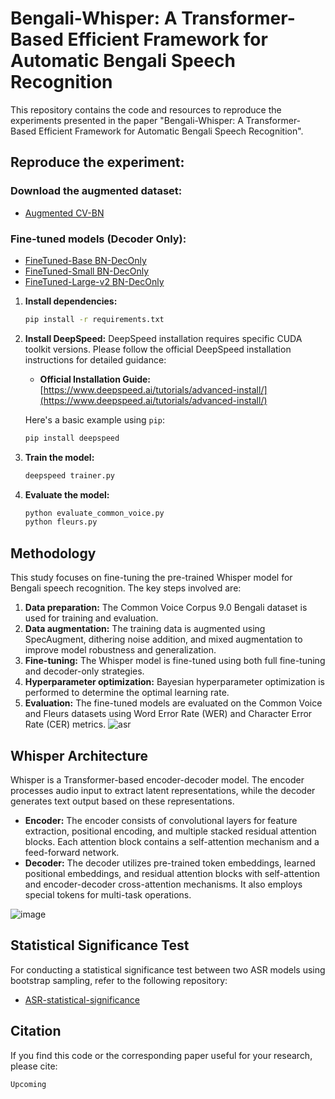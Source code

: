 # Bengali-Whisper: A Transformer-Based Efficient Framework for Automatic Bengali Speech Recognition

This repository contains the code and resources to reproduce the experiments presented in the paper "Bengali-Whisper: A Transformer-Based Efficient Framework for Automatic Bengali Speech Recognition".

## Reproduce the experiment:

### Download the augmented dataset:

*   [Augmented CV-BN](https://huggingface.co/datasets/emon-j/Bengali-Whisper_CV9_Augmented)

### Fine-tuned models (Decoder Only):

*   [FineTuned-Base BN-DecOnly](https://huggingface.co/emon-j/Bengali-Whsiper)
*   [FineTuned-Small BN-DecOnly](https://huggingface.co/emon-j/Bengali-Whsiper)
*   [FineTuned-Large-v2 BN-DecOnly](https://huggingface.co/emon-j/Bengali-Whsiper)

1.  **Install dependencies:**
    ```bash
    pip install -r requirements.txt
    ```

2.  **Install DeepSpeed:**
    DeepSpeed installation requires specific CUDA toolkit versions. Please follow the official DeepSpeed installation instructions for detailed guidance:

    *   **Official Installation Guide:** [https://www.deepspeed.ai/tutorials/advanced-install/](https://www.deepspeed.ai/tutorials/advanced-install/)

    Here's a basic example using `pip`:
    ```bash
    pip install deepspeed
    ```

3.  **Train the model:**
    ```bash
    deepspeed trainer.py 
    ```

4.  **Evaluate the model:**
    ```bash
    python evaluate_common_voice.py
    python fleurs.py
    ```

## Methodology

This study focuses on fine-tuning the pre-trained Whisper model for Bengali speech recognition. The key steps involved are:

1.  **Data preparation:**  The Common Voice Corpus 9.0 Bengali dataset is used for training and evaluation.
2.  **Data augmentation:**  The training data is augmented using SpecAugment, dithering noise addition, and mixed augmentation to improve model robustness and generalization.
3.  **Fine-tuning:**  The Whisper model is fine-tuned using both full fine-tuning and decoder-only strategies.
4.  **Hyperparameter optimization:**  Bayesian hyperparameter optimization is performed to determine the optimal learning rate.
5.  **Evaluation:**  The fine-tuned models are evaluated on the Common Voice and Fleurs datasets using Word Error Rate (WER) and Character Error Rate (CER) metrics.
![asr](https://github.com/user-attachments/assets/95746114-f8ca-48bb-b040-72b2d37d814f)

## Whisper Architecture

Whisper is a Transformer-based encoder-decoder model. The encoder processes audio input to extract latent representations, while the decoder generates text output based on these representations.

*   **Encoder:**  The encoder consists of convolutional layers for feature extraction, positional encoding, and multiple stacked residual attention blocks. Each attention block contains a self-attention mechanism and a feed-forward network.
*   **Decoder:**  The decoder utilizes pre-trained token embeddings, learned positional embeddings, and residual attention blocks with self-attention and encoder-decoder cross-attention mechanisms. It also employs special tokens for multi-task operations.

![image](https://github.com/user-attachments/assets/109bc430-4194-4293-a9f2-012f555185d2)


## Statistical Significance Test

For conducting a statistical significance test between two ASR models using bootstrap sampling, refer to the following repository:

*   [ASR-statistical-significance](https://github.com/jakariaemon/ASR-statistical-significance-using-bootstrap-sampling)

## Citation

If you find this code or the corresponding paper useful for your research, please cite:
```
Upcoming 
``` 

